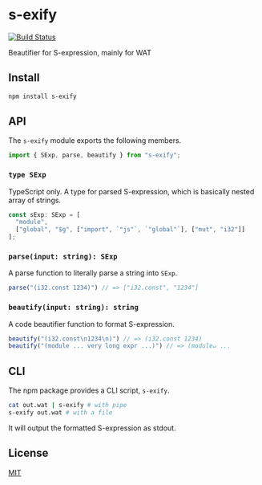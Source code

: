 # s-exify

[![Build Status](https://travis-ci.org/utatti/s-exify.svg?branch=master)](https://travis-ci.org/utatti/s-exify)

Beautifier for S-expression, mainly for WAT

## Install

```bash
npm install s-exify
```

## API

The `s-exify` module exports the following members.

```typescript
import { SExp, parse, beautify } from "s-exify";
```

### `type SExp`

TypeScript only. A type for parsed S-expression, which is basically nested
array of strings.

```typescript
const sExp: SExp = [
  "module",
  ["global", "$g", ["import", `"js"`, `"global"`], ["mut", "i32"]]
];
```

### `parse(input: string): SExp`

A parse function to literally parse a string into `SExp`.

```typescript
parse("(i32.const 1234)") // => ["i32.const", "1234"]
```

### `beautify(input: string): string`

A code beautifier function to format S-expression.

```typescript
beautify("(i32.const\n1234\n)") // => (i32.const 1234)
beautify("(module ... very long expr ...)") // => (module↵ ...
```

## CLI

The npm package provides a CLI script, `s-exify`.

```bash
cat out.wat | s-exify # with pipe
s-exify out.wat # with a file
```

It will output the formatted S-expression as stdout.

## License

[MIT](LICENSE)

